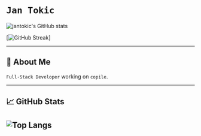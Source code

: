 # `Jan Tokic`

![jantokic's GitHub stats](https://github-readme-stats-three-topaz-49.vercel.app/api?username=jantokic&theme=rose_pine&count_private=true&show_icons=true)

[![GitHub Streak](https://streak-stats.demolab.com?user=jantokic&theme=dracula&hide_border=true&count_private=true)]

---

## 🚀 About Me

`Full-Stack Developer` working on `copile`.

---

## 📈 GitHub Stats

![Top Langs](https://github-readme-stats-three-topaz-49.vercel.app/api/top-langs/?username=jantokic&layout=donut&langs_count=5&hide=CMake,Makefile)
---
